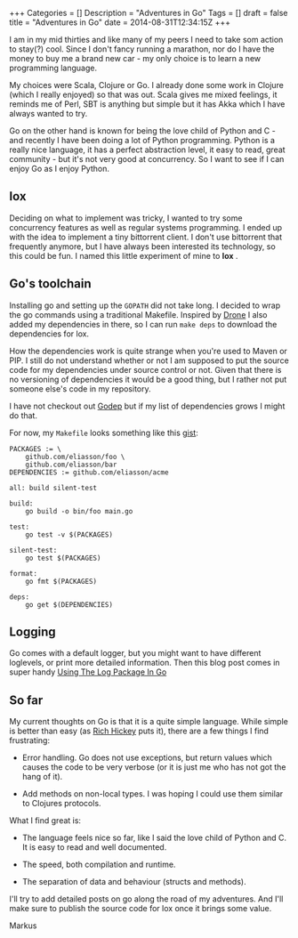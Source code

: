 +++
Categories = []
Description = "Adventures in Go"
Tags = []
draft = false
title = "Adventures in Go"
date = 2014-08-31T12:34:15Z
+++

I am in my mid thirties and like many of my peers I need to take som action to stay(?) cool. Since I don't fancy running a marathon, nor do I have the money to buy me a brand new car - my only choice is to learn a new programming language.

My choices were Scala, Clojure or Go. I already done some work in Clojure (which I really enjoyed) so that was out. Scala gives me mixed feelings, it reminds me of Perl, SBT is anything but simple but it has Akka which I have always wanted to try.

Go on the other hand is known for being the love child of Python and C - and recently I have been doing a lot of Python programming. Python is a really nice language, it has a perfect abstraction level, it easy to read, great community - but it's not very good at concurrency. So I want to see if I can enjoy Go as I enjoy Python.


## lox

Deciding on what to implement was tricky, I wanted to try some concurrency features as well as regular systems programming. I ended up with the idea to implement a tiny bittorrent client. I don't use bittorrent that frequently anymore, but I have always been interested its technology, so this could be fun. I named this little experiment of mine to **lox** .


## Go's toolchain

Installing go and setting up the `GOPATH` did not take long. I decided to wrap the go commands using a traditional Makefile. Inspired by [Drone](https://github.com/drone/drone) I also added my dependencies in there, so I can run `make deps` to download the dependencies for lox.

How the dependencies work is quite strange when you're used to Maven or PIP. I still do not understand whether or not I am supposed to put the source code for my dependencies under source control or not. Given that there is no versioning of dependencies it would be a good thing, but I rather not put someone else's code in my repository.

I have not checkout out [Godep](https://github.com/tools/godep) but if my list of dependencies grows I might do that.

For now, my `Makefile` looks something like this [gist](https://gist.github.com/eliasson/e572b28c9a0eef0b2763):

    PACKAGES := \
        github.com/eliasson/foo \
        github.com/eliasson/bar
    DEPENDENCIES := github.com/eliasson/acme
     
    all: build silent-test
     
    build:
        go build -o bin/foo main.go
     
    test:
        go test -v $(PACKAGES)
     
    silent-test:
        go test $(PACKAGES)
     
    format:
        go fmt $(PACKAGES)
     
    deps:
        go get $(DEPENDENCIES)


## Logging

Go comes with a default logger, but you might want to have different loglevels, or print more detailed information. Then this blog post comes in super handy [Using The Log Package In Go](http://www.goinggo.net/2013/11/using-log-package-in-go.html)


## So far

My current thoughts on Go is that it is a quite simple language. While simple is better than easy (as [Rich Hickey](http://www.infoq.com/presentations/Simple-Made-Easy) puts it), there are a few things I find frustrating:

* Error handling. Go does not use exceptions, but return values which causes the code to be very verbose (or it is just me who has not got the hang of it).

* Add methods on non-local types. I was hoping I could use them similar to Clojures protocols. 


What I find great is:

* The language feels nice so far, like I said the love child of Python and C. It is easy to read and well documented.

* The speed, both compilation and runtime.

* The separation of data and behaviour (structs and methods).


I'll try to add detailed posts on go along the road of my adventures. And I'll make sure to publish the source code for lox once it brings some value.

Markus
